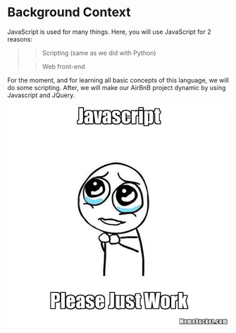 # Background Context
JavaScript is used for many things. Here, you will use JavaScript for 2 reasons:
>
>> Scripting (same as we did with Python)
>
>> Web front-end

For the moment, and for learning all basic concepts of this language, we will do some scripting. After, we will make our AirBnB project dynamic by using Javascript and JQuery.

![Alt text](image.png)